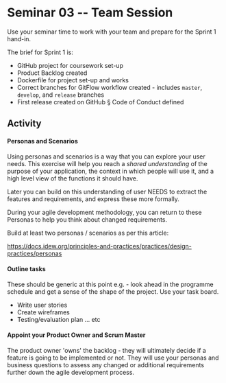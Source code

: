 # Seminar 03 -- Team Session

Use your seminar time to work with your team and prepare for the Sprint 1 hand-in.

The brief for Sprint 1 is:

* GitHub project for coursework set-up
* Product Backlog created
*  Dockerfile for project set-up and works
* Correct branches for GitFlow workflow created - includes `master`, `develop`, and
`release` branches
* First release created on GitHub § Code of Conduct defined





## Activity

####  Personas and Scenarios

Using personas and scenarios is a way that you can explore your user needs.  This exercise will help you reach a *shared understanding* of the purpose of your application, the context in which people will use it, and a high level view of the functions it should have.  

Later you can build on this understanding of user NEEDS to extract the features and requirements, and express these more formally.

During your agile development methodology, you can return to these Personas to help you think about changed requirements.

Build at least two personas / scenarios as per this article:

https://docs.idew.org/principles-and-practices/practices/design-practices/personas  





#### Outline tasks

These should be generic at this point e.g. - look ahead in the programme schedule and get a sense of the shape of the project.  Use your task board.

 * Write user stories
 * Create wireframes
 * Testing/evaluation plan 
... etc

#### Appoint your Product Owner and Scrum Master

The product owner 'owns' the backlog - they will ultimately decide if a feature is going to be implemented or not.  They will use your personas and business questions to assess any changed or additional requirements further down the agile development process.


